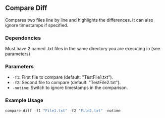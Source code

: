 ## Compare Diff
Compares two files line by line and highlights the differences. It can also ignore timestamps if specified.

### Dependencies
Must have 2 named .txt files in the same directory you are executing in (see parameters)

### Parameters
- `-f1`: First file to compare (default: "TestFile1.txt").
- `-f2`: Second file to compare (default: "TestFile2.txt").
- `-notime`: Switch to ignore timestamps in the comparison.

### Example Usage
```powershell
compare-diff -f1 "File1.txt" -f2 "File2.txt" -notime
```
